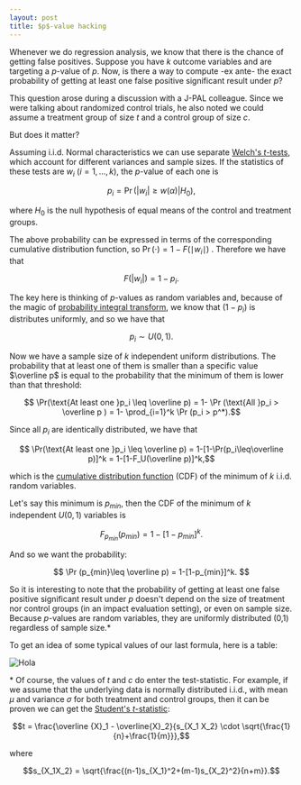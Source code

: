 ```yaml
---
layout: post
title: $p$-value hacking
---
```

Whenever we do regression analysis, we know that there is the chance of getting false positives. Suppose you have $k$ outcome variables and are targeting a $p$-value of $p$. Now, is there a way to compute -ex ante- the exact probability of getting at least one false positive significant result under $p$?

This question arose during a discussion with a J-PAL colleague. Since we were talking about randomized control trials, he also noted we could assume a treatment group of size $t$ and a control group of size $c$.

But does it matter?

Assuming i.i.d. Normal characteristics we can use separate [Welch's $t$-tests](https://en.wikipedia.org/wiki/Welch%27s_t_test), which account for different variances and sample sizes. If the statistics of these tests are $w_i$ ($i=1,..., k$), the $p$-value of each one is

$$ p_i = \Pr(|w_i|\geq w(\alpha)|H_0),$$

where $H_0$ is the null hypothesis of equal means of the control and treatment groups.

The above probability can be expressed in terms of the corresponding cumulative distribution function, so $\Pr (\cdot)=1-F( \mid w_i \mid )$ . Therefore we have that

$$F(|w_i|)=1-p_i .$$

The key here is thinking of $p$-values as random variables and, because of the magic of [probability integral transform](https://en.wikipedia.org/wiki/Probability_integral_transform), we know that $(1-p_i)$ is distributes uniformly, and so we have that

$$ p_i\sim U(0,1). $$

Now we have a sample size of $k$ independent uniform distributions. The probability that at least one of them is smaller than a specific value $\overline p$ is equal to the probability that the minimum of them is lower than that threshold:

$$ \Pr(\text{At least one }p_i \leq \overline p) = 1- \Pr (\text{All }p_i > \overline p ) = 1- \prod_{i=1}^k \Pr (p_i > p^*).$$

Since all $p_i$ are identically distributed, we have that

$$ \Pr(\text{At least one }p_i \leq \overline p) = 1-[1-\Pr(p_i\leq\overline p)]^k = 1-[1-F_U(\overline p)]^k,$$

which is the [cumulative distribution function](https://en.wikipedia.org/wiki/Cumulative_distribution_function) (CDF) of the minimum of $k$ i.i.d. random variables.

Let's say this minimum is $p_{min}$, then the CDF of the minimum of $k$ independent $U(0,1)$ variables is

$$ F_{p_{min}}(p_{min}) = 1- [1-p_{min}]^k.$$

And so we want the probability:

$$ \Pr (p_{min}\leq \overline p) = 1-[1-p_{min}]^k. $$

So it is interesting to note that the probability of getting at least one false positive significant result under $p$ doesn't depend on the size of treatment nor control groups (in an impact evaluation setting), or even on sample size. Because $p$-values are random variables, they are uniformly distributed (0,1) regardless of sample size.*

To get an idea of some typical values of our last formula, here is a table:

![Hola](http://i60.tinypic.com/347b48h.png)

\* Of course, the values of $t$ and $c$ do enter the test-statistic. For example, if we assume that the underlying data is normally distributed i.i.d., with mean $\mu$ and variance $\sigma$ for both treatment and control groups, then it can be proven we can get the [Student's $t$-statistic](https://en.wikipedia.org/wiki/Student%27s_t-test):

$$t = \frac{\overline {X}_1 - \overline{X}_2}{s_{X_1 X_2} \cdot \sqrt{\frac{1}{n}+\frac{1}{m}}},$$

where

$$s_{X_1X_2} = \sqrt{\frac{(n-1)s_{X_1}^2+(m-1)s_{X_2}^2}{n+m}}.$$
